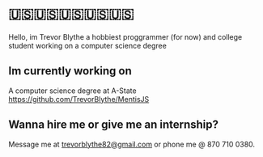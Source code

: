 
# 🇺🇸🇺🇸🇺🇸🇺🇸🇺🇸  
Hello, im Trevor Blythe a hobbiest proggrammer (for now) and college student working on a computer science degree

## Im currently working on

A computer science degree at A-State
https://github.com/TrevorBlythe/MentisJS

## Wanna hire me or give me an internship?

Message me at trevorblythe82@gmail.com or phone me @ 870 710 0380. 
